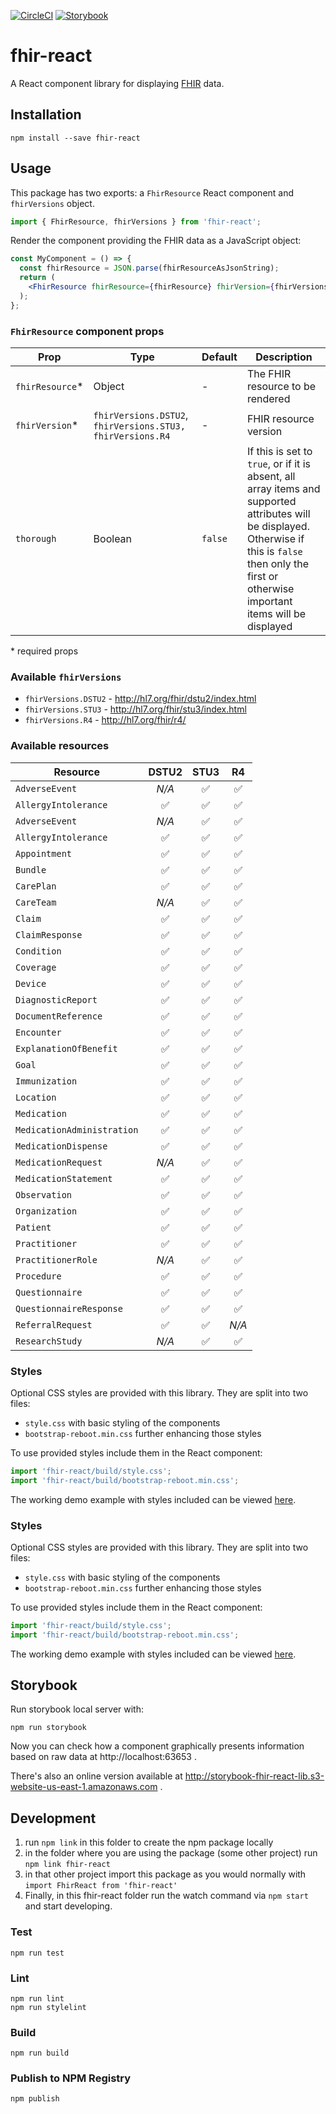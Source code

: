 [![CircleCI](https://circleci.com/gh/1uphealth/fhir-react/tree/master.svg?style=svg)](https://circleci.com/gh/1uphealth/fhir-react/tree/master)
[![Storybook](https://github.com/storybookjs/brand/raw/master/badge/badge-storybook.svg?sanitize=true)](http://storybook-fhir-react-lib.s3-website-us-east-1.amazonaws.com/)

# fhir-react

A React component library for displaying [FHIR](https://1up.health/dev/doc/introduction-to-fhir) data.

## Installation

```
npm install --save fhir-react
```

## Usage

This package has two exports: a `FhirResource` React component and `fhirVersions` object.

```js
import { FhirResource, fhirVersions } from 'fhir-react';
```

Render the component providing the FHIR data as a JavaScript object:

```jsx
const MyComponent = () => {
  const fhirResource = JSON.parse(fhirResourceAsJsonString);
  return (
    <FhirResource fhirResource={fhirResource} fhirVersion={fhirVersions.STU3} />
  );
};
```

### `FhirResource` component props

| Prop             | Type                                                       | Default | Description                                                                                                                                                                                               |
| ---------------- | ---------------------------------------------------------- | ------- | --------------------------------------------------------------------------------------------------------------------------------------------------------------------------------------------------------- |
| `fhirResource`\* | Object                                                     | -       | The FHIR resource to be rendered                                                                                                                                                                          |
| `fhirVersion`\*  | `fhirVersions.DSTU2`, `fhirVersions.STU3, fhirVersions.R4` | -       | FHIR resource version                                                                                                                                                                                     |
| `thorough`       | Boolean                                                    | `false` | If this is set to `true`, or if it is absent, all array items and supported attributes will be displayed. Otherwise if this is `false` then only the first or otherwise important items will be displayed |

\* required props

### Available `fhirVersions`

- `fhirVersions.DSTU2` - http://hl7.org/fhir/dstu2/index.html
- `fhirVersions.STU3` - http://hl7.org/fhir/stu3/index.html
- `fhirVersions.R4` - http://hl7.org/fhir/r4/

### Available resources

| Resource                   | DSTU2 | STU3 |  R4   |
| -------------------------- | :---: | :--: | :---: |
| `AdverseEvent`             | _N/A_ |  ✅  |  ✅   |
| `AllergyIntolerance`       |  ✅   |  ✅  |  ✅   |
| `AdverseEvent`             | _N/A_ |  ✅  |  ✅   |
| `AllergyIntolerance`       |  ✅   |  ✅  |  ✅   |
| `Appointment`              |  ✅   |  ✅  |  ✅   |
| `Bundle`                   |  ✅   |  ✅  |  ✅   |
| `CarePlan`                 |  ✅   |  ✅  |  ✅   |
| `CareTeam`                 | _N/A_ |  ✅  |  ✅   |
| `Claim`                    |  ✅   |  ✅  |  ✅   |
| `ClaimResponse`            |  ✅   |  ✅  |  ✅   |
| `Condition`                |  ✅   |  ✅  |  ✅   |
| `Coverage`                 |  ✅   |  ✅  |  ✅   |
| `Device`                   |  ✅   |  ✅  |  ✅   |
| `DiagnosticReport`         |  ✅   |  ✅  |  ✅   |
| `DocumentReference`        |  ✅   |  ✅  |  ✅   |
| `Encounter`                |  ✅   |  ✅  |  ✅   |
| `ExplanationOfBenefit`     |  ✅   |  ✅  |  ✅   |
| `Goal`                     |  ✅   |  ✅  |  ✅   |
| `Immunization`             |  ✅   |  ✅  |  ✅   |
| `Location`                 |  ✅   |  ✅  |  ✅   |
| `Medication`               |  ✅   |  ✅  |  ✅   |
| `MedicationAdministration` |  ✅   |  ✅  |  ✅   |
| `MedicationDispense`       |  ✅   |  ✅  |  ✅   |
| `MedicationRequest`        | _N/A_ |  ✅  |  ✅   |
| `MedicationStatement`      |  ✅   |  ✅  |  ✅   |
| `Observation`              |  ✅   |  ✅  |  ✅   |
| `Organization`             |  ✅   |  ✅  |  ✅   |
| `Patient`                  |  ✅   |  ✅  |  ✅   |
| `Practitioner`             |  ✅   |  ✅  |  ✅   |
| `PractitionerRole`         | _N/A_ |  ✅  |  ✅   |
| `Procedure`                |  ✅   |  ✅  |  ✅   |
| `Questionnaire`            |  ✅   |  ✅  |  ✅   |
| `QuestionnaireResponse`    |  ✅   |  ✅  |  ✅   |
| `ReferralRequest`          |  ✅   |  ✅  | _N/A_ |
| `ResearchStudy`            | _N/A_ |  ✅  |  ✅   |

### Styles

Optional CSS styles are provided with this library. They are split into two files:

- `style.css` with basic styling of the components
- `bootstrap-reboot.min.css` further enhancing those styles

To use provided styles include them in the React component:

```js
import 'fhir-react/build/style.css';
import 'fhir-react/build/bootstrap-reboot.min.css';
```

The working demo example with styles included can be viewed [here](https://codesandbox.io/s/infallible-diffie-r6ln5).

### Styles

Optional CSS styles are provided with this library. They are split into two files:

- `style.css` with basic styling of the components
- `bootstrap-reboot.min.css` further enhancing those styles

To use provided styles include them in the React component:

```js
import 'fhir-react/build/style.css';
import 'fhir-react/build/bootstrap-reboot.min.css';
```

The working demo example with styles included can be viewed [here](https://codesandbox.io/s/infallible-diffie-r6ln5).

## Storybook

Run storybook local server with:

```
npm run storybook
```

Now you can check how a component graphically presents information based on raw data at http://localhost:63653 .

There's also an online version available at http://storybook-fhir-react-lib.s3-website-us-east-1.amazonaws.com .

## Development

1. run `npm link` in this folder to create the npm package locally
1. in the folder where you are using the package (some other project) run `npm link fhir-react`
1. in that other project import this package as you would normally with `import FhirReact from 'fhir-react'`
1. Finally, in this fhir-react folder run the watch command via `npm start` and start developing.

### Test

```
npm run test
```

### Lint

```
npm run lint
npm run stylelint
```

### Build

```
npm run build
```

### Publish to NPM Registry

```
npm publish
```
